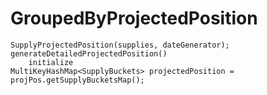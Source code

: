

# GroupedByProjectedPosition

    SupplyProjectedPosition(supplies, dateGenerator);
	generateDetailedProjectedPosition()
		initialize 
	MultiKeyHashMap<SupplyBuckets> projectedPosition = projPos.getSupplyBucketsMap();